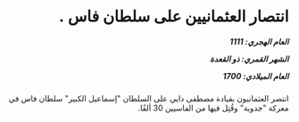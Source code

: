 <h1 dir="rtl">انتصار العثمانيين على سلطان فاس .</h1>

<h5 dir="rtl">العام الهجري:  1111

الشهر القمري: ذو القعدة

العام الميلادي: 1700</h5>

<p dir="rtl">انتصر العثمانيون بقيادة مصطفى دايي على السلطان "إسماعيل الكبير" سلطان فاس في معركة "جدوية" وقُتِل فيها من الفاسيين 30 ألفًا.</p></br>

